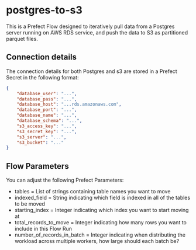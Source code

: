 # postgres-to-s3

This is a Prefect Flow designed to iteratively pull data from a Postgres server running on AWS RDS service,
and push the data to S3 as partitioned parquet files.

## Connection details

The connection details for both Postgres and s3 are stored in a Prefect Secret in the following format:

```json
{
    "database_user": "...",
    "database_pass": "...",
    "database_host": "...rds.amazonaws.com",
    "database_port": "...",
    "database_name": "...",
    "database_schema": "...",
    "s3_access_key": "...",
    "s3_secret_key": "...",
    "s3_server": "...",
    "s3_bucket": "..."
}
```

## Flow Parameters

You can adjust the following Prefect Parameters:

- tables = List of strings containing table names you want to move
- indexed_field = String indicating which field is indexed in all of the tables to be moved
- starting_index = Integer indicating which index you want to start moving at
- total_records_to_move = Integer indicating how many rows you want to include in this Flow Run
- number_of_records_in_batch = Integer indicating when distributing the workload across multiple workers, how large should each batch be?